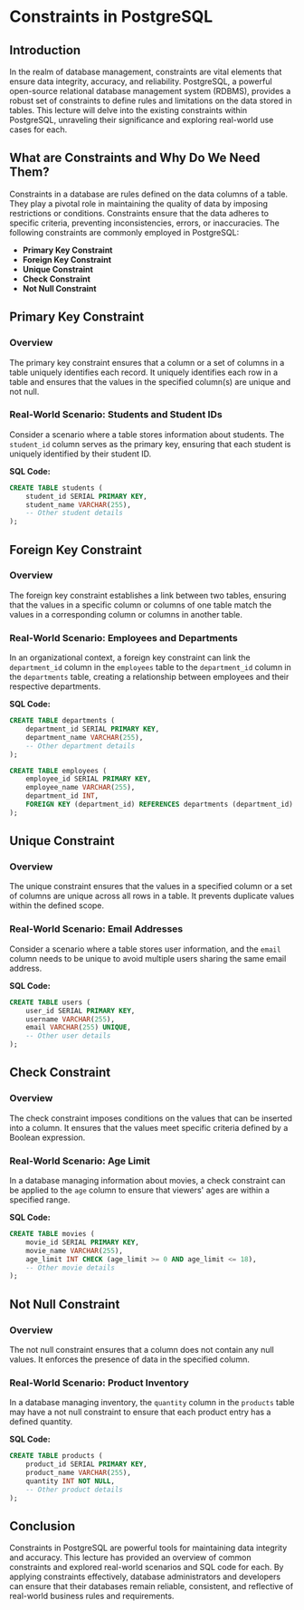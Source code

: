 # Constraints in PostgreSQL

## Introduction

In the realm of database management, constraints are vital elements that ensure data integrity, accuracy, and reliability. PostgreSQL, a powerful open-source relational database management system (RDBMS), provides a robust set of constraints to define rules and limitations on the data stored in tables. This lecture will delve into the existing constraints within PostgreSQL, unraveling their significance and exploring real-world use cases for each.

## What are Constraints and Why Do We Need Them?

Constraints in a database are rules defined on the data columns of a table. They play a pivotal role in maintaining the quality of data by imposing restrictions or conditions. Constraints ensure that the data adheres to specific criteria, preventing inconsistencies, errors, or inaccuracies. The following constraints are commonly employed in PostgreSQL:

- **Primary Key Constraint**
- **Foreign Key Constraint**
- **Unique Constraint**
- **Check Constraint**
- **Not Null Constraint**

## Primary Key Constraint

### Overview

The primary key constraint ensures that a column or a set of columns in a table uniquely identifies each record. It uniquely identifies each row in a table and ensures that the values in the specified column(s) are unique and not null.

### Real-World Scenario: Students and Student IDs

Consider a scenario where a table stores information about students. The `student_id` column serves as the primary key, ensuring that each student is uniquely identified by their student ID.

**SQL Code:**

```sql
CREATE TABLE students (
    student_id SERIAL PRIMARY KEY,
    student_name VARCHAR(255),
    -- Other student details
);
```

## Foreign Key Constraint

### Overview

The foreign key constraint establishes a link between two tables, ensuring that the values in a specific column or columns of one table match the values in a corresponding column or columns in another table.

### Real-World Scenario: Employees and Departments

In an organizational context, a foreign key constraint can link the `department_id` column in the `employees` table to the `department_id` column in the `departments` table, creating a relationship between employees and their respective departments.

**SQL Code:**

```sql
CREATE TABLE departments (
    department_id SERIAL PRIMARY KEY,
    department_name VARCHAR(255),
    -- Other department details
);

CREATE TABLE employees (
    employee_id SERIAL PRIMARY KEY,
    employee_name VARCHAR(255),
    department_id INT,
    FOREIGN KEY (department_id) REFERENCES departments (department_id)
);
```

## Unique Constraint

### Overview

The unique constraint ensures that the values in a specified column or a set of columns are unique across all rows in a table. It prevents duplicate values within the defined scope.

### Real-World Scenario: Email Addresses

Consider a scenario where a table stores user information, and the `email` column needs to be unique to avoid multiple users sharing the same email address.

**SQL Code:**

```sql
CREATE TABLE users (
    user_id SERIAL PRIMARY KEY,
    username VARCHAR(255),
    email VARCHAR(255) UNIQUE,
    -- Other user details
);
```

## Check Constraint

### Overview

The check constraint imposes conditions on the values that can be inserted into a column. It ensures that the values meet specific criteria defined by a Boolean expression.

### Real-World Scenario: Age Limit

In a database managing information about movies, a check constraint can be applied to the `age` column to ensure that viewers' ages are within a specified range.

**SQL Code:**

```sql
CREATE TABLE movies (
    movie_id SERIAL PRIMARY KEY,
    movie_name VARCHAR(255),
    age_limit INT CHECK (age_limit >= 0 AND age_limit <= 18),
    -- Other movie details
);
```

## Not Null Constraint

### Overview

The not null constraint ensures that a column does not contain any null values. It enforces the presence of data in the specified column.

### Real-World Scenario: Product Inventory

In a database managing inventory, the `quantity` column in the `products` table may have a not null constraint to ensure that each product entry has a defined quantity.

**SQL Code:**

```sql
CREATE TABLE products (
    product_id SERIAL PRIMARY KEY,
    product_name VARCHAR(255),
    quantity INT NOT NULL,
    -- Other product details
);
```

## Conclusion

Constraints in PostgreSQL are powerful tools for maintaining data integrity and accuracy. This lecture has provided an overview of common constraints and explored real-world scenarios and SQL code for each. By applying constraints effectively, database administrators and developers can ensure that their databases remain reliable, consistent, and reflective of real-world business rules and requirements.
